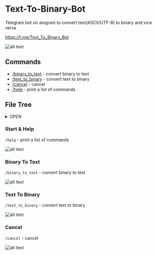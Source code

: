 # Text-To-Binary-Bot
Telegram bot on aiogram to convert text(ASCII/UTF-8) to binary and vice versa

https://t.me/Text_To_Binary_Bot

![alt text](https://i.imgur.com/hDbDCI1.png)

## Commands
- [/binary_to_text](https://github.com/coder8jedi/ReminderBot#binary-to-text) - convert binary to text
- [/text_to_binary](https://github.com/coder8jedi/ReminderBot#text-to-binary) - convert text to binary
- [/cancel](https://github.com/coder8jedi/ReminderBot#cancel) - cancel
- [/help](https://github.com/coder8jedi/ReminderBot#start--help) - print a list of commands

## File Tree
<details>
<summary>OPEN</summary>

```
├── app/
│ ├── handlers/
│ │ ├── __init__.py
│ │ ├── binary_to_text.py
│ │ ├── common.py
│ │ └── text_to_binary.py
│ ├── __init__.py
│ └── config_reader.py
├── config/
│ └── bot.ini
└── bot.py
```
 
</details>

### Start & Help
```/help``` - print a list of commands

![alt text](https://i.imgur.com/jm4kE8g.gif)

### Binary To Text
```/binary_to_text``` - convert binary to text

![alt text](https://i.imgur.com/IgjwGKA.gif)

### Text To Binary
```/text_to_binary``` - convert text to binary

![alt text](https://i.imgur.com/yQRlwbs.gif)

### Cancel
```/cancel``` - cancel

![alt text](https://i.imgur.com/ov6FAOI.gif)
